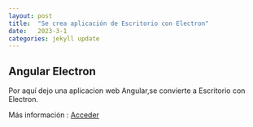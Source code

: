 ```yaml
---
layout: post
title:  "Se crea aplicación de Escritorio con Electron"
date:   2023-3-1
categories: jekyll update
---
```



## Angular Electron

Por aquí dejo una aplicacion web Angular,se convierte a Escritorio con Electron.


Más información : <a href="https://github.com/TripleYei/angular_electron"> Acceder</a>
